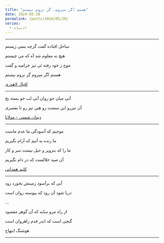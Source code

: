 ```yaml
---
title: "هستم اگر میروم، گر نروم نیستم"
date: 2024-05-20
permalink: /posts/2024/05/20/
series:
  - ادبیات
---
```


---

ساحل افتاده گفت گرچه بسی زیستم

هیچ نه معلوم شد آه که من چیستم

موج ز خود رفته ئی تیز خرامید و گفت

هستم اگر میروم گر نروم نیستم

[اقبال لاهوری](https://ganjoor.net/iqbal/payam-mashregh/sh199)

---

آبی میان جو روان آبی لب جو بسته یخ

آن تیزرو این سست رو هین تیز رو تا نفسری

[دیوان شمس - مولانا ](https://ganjoor.net/moulavi/shams/ghazalsh/sh2429)

---

موجیم که آسودگی ما عدم ماست

ما زنده به آنیم که آرام نگیریم

ما را که بتزویر و حیل نیست سر و کار

آن صید حلالست که در دام نگیریم

[کلیم همدانی](https://ganjoor.net/kalim/divan/tar/sh1)

---

آبي كه برآسود زمينش بخورد زود 

دريا شود آن رود كه پيوسته روان است

...

از راه مرو سایه که آن گوهر مقصود

گنجی است که اندر قدم راهروان است

هوشنگ ابتهاج

---



